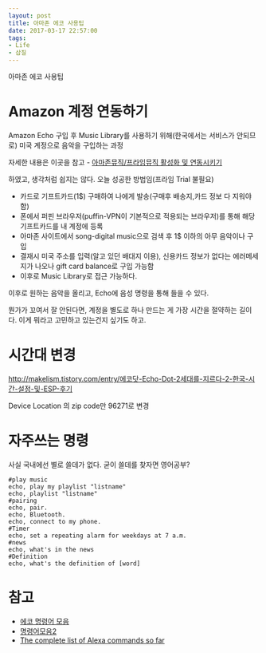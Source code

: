 ```yaml
---
layout: post
title: 아마존 에코 사용팁
date: 2017-03-17 22:57:00
tags:
- Life
- 삽질
---
```


아마존 에코 사용팁


# Amazon 계정 연동하기

Amazon Echo 구입 후 Music Library를 사용하기 위해(한국에서는 서비스가 안되므로) 미국 계정으로 음악을 구입하는 과정

자세한 내용은 이곳을 참고 - [아마존뮤직/프라임뮤직 활성화 및 연동시키기](http://blueidblues.tistory.com/18)

하였고, 생각처럼 쉽지는 않다. 오늘 성공한 방법임(프라임 Trial 불필요)

- 카드로 기프트카드(1$) 구매하여 나에게 발송(구매후 배송지,카드 정보 다 지워야 함)
- 폰에서 퍼핀 브라우저(puffin-VPN이 기본적으로 적용되는 브라우저)를 통해 해당 기프트카드를 내 계정에 등록
- 아마존 사이트에서 song-digital music으로 검색 후 1$ 이하의 아무 음악이나 구입
- 결재시 미국 주소를 입력(알고 있던 배대지 이용), 신용카드 정보가 없다는 에러메세지가 나오나 gift card balance로 구입 가능함
- 이후로 Music Library로 접근 가능하다.

이후로 원하는 음악을 올리고, Echo에 음성 명령을 통해 들을 수 있다.

뭔가가 꼬여서 잘 안된다면, 계정을 별도로 하나 만드는 게 가장 시간을 절약하는 길이다. 이게 뭐라고 고민하고 있는건지 싶기도 하고.

# 시간대 변경

http://makelism.tistory.com/entry/에코닷-Echo-Dot-2세대를-지르다-2-한국-시간-설정-및-ESP-후기

Device Location 의 zip code만 96271로 변경

# 자주쓰는 명령

사실 국내에선 별로 쓸데가 없다. 굳이 쓸데를 찾자면 영어공부?

    #play music
    echo, play my playlist "listname"
    echo, playlist "listname"
    #pairing
    echo, pair.
    echo, Bluetooth.
    echo, connect to my phone.
    #Timer
    echo, set a repeating alarm for weekdays at 7 a.m.
    #news
    echo, what's in the news
    #Definition
    echo, what's the definition of [word]

# 참고

- [에코 명령어 모음](http://blueidblues.tistory.com/24)
- [명령어모음2](http://m.blog.naver.com/moonz/220402002091)
- [The complete list of Alexa commands so far](https://www.cnet.com/how-to/the-complete-list-of-alexa-commands/)
